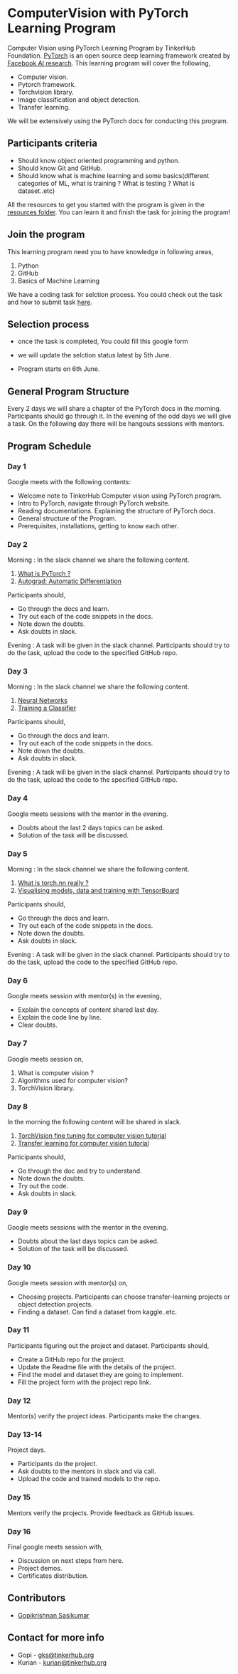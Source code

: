 # ComputerVision with PyTorch Learning Program
Computer Vision using PyTorch Learning Program by TinkerHub Foundation. [PyTorch](https://pytorch.org) is an open source deep learning framework created by [Facebook AI research](https://ai.facebook.com). This learning program will cover the following,   

* Computer vision. 
* Pytorch framework. 
* Torchvision library. 
* Image classification and object detection. 
* Transfer learning. 

We will be extensively using the PyTorch docs for conducting this program. 

## Participants criteria 
* Should know object oriented programming and python. 
* Should know Git and GitHub. 
* Should know what is machine learning and some basics(different categories of ML, what is training ? What  is testing ? What is dataset..etc)

All the resources to get you started with the program is given in the [resources folder](https://github.com/tinkerhub-org/ComputerVision-with-PyTorch-Learning-Program/tree/master/resources). You can learn it and finish the task for joining the program!

## Join the program
This learning program need you to have knowledge in following areas,
1. Python
2. GitHub
3. Basics of Machine Learning

We have a coding task for selction process. You could check out the task and how to submit task [here](https://github.com/tinkerhub-org/ComputerVision-with-PyTorch-Learning-Program/tree/master/Tasks/registration_task). 

## Selection process

- once the task is completed, You could fill this google form

- we will update the selction status latest by 5th June. 

- Program starts on 6th June.

## General Program Structure 
Every 2 days we will share a chapter of the PyTorch docs in the morning. Participants should go through it. In the evening of the odd days we will give a task. On the following day there will be hangouts sessions with mentors. 



## Program Schedule
### Day 1

Google meets with the following contents:

* Welcome note to TinkerHub Computer vision using PyTorch program. 
* Intro to PyTorch, navigate through PyTorch website.
* Reading documentations. Explaining the structure of PyTorch docs. 
* General structure of the Program.
* Prerequisites, installations, getting to know each other. 

### Day 2
Morning : In the slack channel we share the following content. 

1. [What is PyTorch ?](https://pytorch.org/tutorials/beginner/blitz/tensor_tutorial.html#sphx-glr-beginner-blitz-tensor-tutorial-py) 
2. [Autograd: Automatic Differentiation](https://pytorch.org/tutorials/beginner/blitz/autograd_tutorial.html#sphx-glr-beginner-blitz-autograd-tutorial-py)


Participants should,

* Go through the docs and learn.  
* Try out each of the code snippets in the docs. 
* Note down the doubts. 
* Ask doubts in slack. 


Evening : A task will be given in the slack channel. Participants should try to do the task, upload the code to the specified GitHub repo. 

### Day 3
Morning : In the slack channel we share the following content. 

1. [Neural Networks](https://pytorch.org/tutorials/beginner/blitz/neural_networks_tutorial.html#sphx-glr-beginner-blitz-neural-networks-tutorial-py) 
2. [Training a Classifier](https://pytorch.org/tutorials/beginner/blitz/cifar10_tutorial.html#sphx-glr-beginner-blitz-cifar10-tutorial-py) 


Participants should,

* Go through the docs and learn.  
* Try out each of the code snippets in the docs. 
* Note down the doubts. 
* Ask doubts in slack. 


Evening : A task will be given in the slack channel. Participants should try to do the task, upload the code to the specified GitHub repo. 

### Day 4
Google meets sessions with the mentor in the evening. 

* Doubts about the last 2 days topics can be asked. 
* Solution of the task will be discussed. 


### Day 5
Morning : In the slack channel we share the following content.

1. [What is torch.nn really ?](https://pytorch.org/tutorials/beginner/nn_tutorial.html) 
2. [Visualising models, data and training with TensorBoard](https://pytorch.org/tutorials/intermediate/tensorboard_tutorial.html) 

Participants should,

* Go through the docs and learn.  
* Try out each of the code snippets in the docs. 
* Note down the doubts. 
* Ask doubts in slack. 


Evening : A task will be given in the slack channel. Participants should try to do the task, upload the code to the specified GitHub repo. 

### Day 6
Google meets session with mentor(s) in the evening,

* Explain the concepts of content shared last day. 
* Explain the code line by line. 
* Clear doubts. 

### Day 7
Google meets session on,

1. What is computer vision ?
2. Algorithms used for computer vision?
3. TorchVision library. 

### Day 8
In the morning the following content will be shared in slack. 


1. [TorchVision fine tuning for computer vision tutorial](https://pytorch.org/tutorials/intermediate/torchvision_tutorial.html)
2. [Transfer learning for computer vision tutorial](https://pytorch.org/tutorials/beginner/transfer_learning_tutorial.html)


Participants should,

* Go through the doc and try to understand. 
* Note down the doubts. 
* Try out the code. 
* Ask doubts in slack. 

### Day 9
Google meets sessions with the mentor in the evening. 

* Doubts about the last days topics can be asked. 
* Solution of the task will be discussed.



### Day 10
Google meets session with mentor(s) on,

* Choosing projects. Participants can choose transfer-learning projects or object detection projects. 
* Finding a dataset. Can find a dataset from kaggle..etc. 

### Day 11
Participants figuring out the project and dataset. 
Participants should,

* Create a GitHub repo for the project. 
* Update the Readme file with the details of the project. 
* Find the model and dataset they are going to implement. 
* Fill the project form with the project repo link. 

### Day 12
Mentor(s) verify the project ideas. Participants make the changes. 

### Day 13-14
Project days. 

* Participants do the project.
* Ask doubts to the mentors in slack and via call. 
* Upload the code and trained models to the repo. 

### Day 15
Mentors verify the projects. Provide feedback as GitHub issues. 

### Day 16
Final google meets session with,
* Discussion on next steps from here. 
* Project demos. 
* Certificates distribution. 


## Contributors 

- [Gopikrishnan Sasikumar](https://github.com/GopikrishnanSasikumar)

## Contact for more info

- Gopi - gks@tinkerhub.org
- Kurian - kurian@tinkerhub.org
